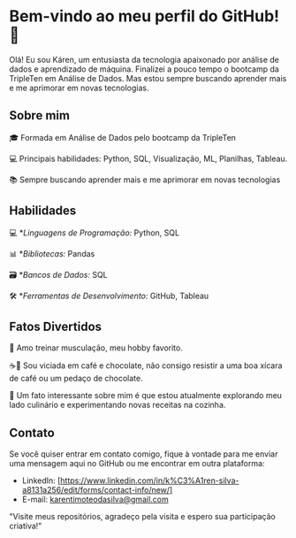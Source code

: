  # Bem-vindo ao meu perfil do GitHub! 👋

Olá! Eu sou Káren, um entusiasta da tecnologia apaixonado por análise de dados e aprendizado de máquina. Finalizei a pouco tempo o bootcamp da TripleTen em Análise de Dados. Mas estou sempre buscando aprender mais e me aprimorar em novas tecnologias.


## Sobre mim
 🎓 Formada em Análise de Dados pelo bootcamp da TripleTen 
 
 💻 Principais habilidades: Python, SQL, Visualização, ML, Planilhas, Tableau.
 
 📚 Sempre buscando aprender mais e me aprimorar em novas tecnologias

 

## Habilidades
 💻 **Linguagens de Programação:* Python, SQL
 
 📊 **Bibliotecas:* Pandas
 
 🗃️ **Bancos de Dados:* SQL
 
 🛠️ **Ferramentas de Desenvolvimento:* GitHub, Tableau



## Fatos Divertidos
 💪 Amo treinar musculação, meu hobby favorito.
 
 ☕️🍫 Sou viciada em café e chocolate, não consigo resistir a uma boa xícara de café ou um pedaço de chocolate.
 
 🍳 Um fato interessante sobre mim é que estou atualmente explorando meu lado culinário e experimentando novas receitas na cozinha.



## Contato
Se você quiser entrar em contato comigo, fique à vontade para me enviar uma mensagem aqui no GitHub ou me encontrar em outra plataforma:

- LinkedIn: [https://www.linkedin.com/in/k%C3%A1ren-silva-a8131a256/edit/forms/contact-info/new/]
- E-mail: karentimoteodasilva@gmail.com

"Visite meus repositórios, agradeço pela visita e espero sua participação criativa!"
